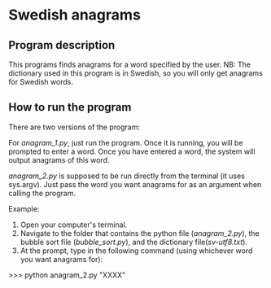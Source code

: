 # Swedish anagrams

## Program description
This programs finds anagrams for a word specified by the user. 
NB: The dictionary used in this program is in Swedish, so you will only get anagrams for Swedish words.


## How to run the program
There are two versions of the program:

For *anagram_1.py*, just run the program. Once it is running, you will be prompted to enter
a word. Once you have entered a word, the system will output anagrams of this word.

*anagram_2.py* is supposed to be run directly from the terminal (it uses sys.argv). Just pass the word you want anagrams for as an argument when calling the program.

Example: 
1. Open your computer's terminal.
2. Navigate to the folder that contains the python file (*anagram_2.py*), the bubble sort file (*bubble_sort.py*), and the dictionary file(*sv-utf8.txt*).
3. At the prompt, type in the following command (using whichever word you want anagrams for): 

\>\>\> python anagram_2.py "XXXX"


